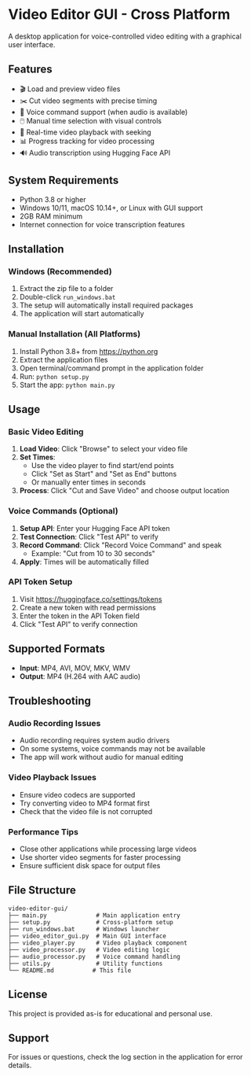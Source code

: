 # Video Editor GUI - Cross Platform

A desktop application for voice-controlled video editing with a graphical user interface.

## Features

- 🎬 Load and preview video files
- ✂️ Cut video segments with precise timing
- 🎤 Voice command support (when audio is available)
- 🖱️ Manual time selection with visual controls
- 🎯 Real-time video playback with seeking
- 📊 Progress tracking for video processing
- 🔊 Audio transcription using Hugging Face API

## System Requirements

- Python 3.8 or higher
- Windows 10/11, macOS 10.14+, or Linux with GUI support
- 2GB RAM minimum
- Internet connection for voice transcription features

## Installation

### Windows (Recommended)

1. Extract the zip file to a folder
2. Double-click `run_windows.bat`
3. The setup will automatically install required packages
4. The application will start automatically

### Manual Installation (All Platforms)

1. Install Python 3.8+ from https://python.org
2. Extract the application files
3. Open terminal/command prompt in the application folder
4. Run: `python setup.py`
5. Start the app: `python main.py`

## Usage

### Basic Video Editing

1. **Load Video**: Click "Browse" to select your video file
2. **Set Times**: 
   - Use the video player to find start/end points
   - Click "Set as Start" and "Set as End" buttons
   - Or manually enter times in seconds
3. **Process**: Click "Cut and Save Video" and choose output location

### Voice Commands (Optional)

1. **Setup API**: Enter your Hugging Face API token
2. **Test Connection**: Click "Test API" to verify
3. **Record Command**: Click "Record Voice Command" and speak
   - Example: "Cut from 10 to 30 seconds"
4. **Apply**: Times will be automatically filled

### API Token Setup

1. Visit https://huggingface.co/settings/tokens
2. Create a new token with read permissions
3. Enter the token in the API Token field
4. Click "Test API" to verify connection

## Supported Formats

- **Input**: MP4, AVI, MOV, MKV, WMV
- **Output**: MP4 (H.264 with AAC audio)

## Troubleshooting

### Audio Recording Issues
- Audio recording requires system audio drivers
- On some systems, voice commands may not be available
- The app will work without audio for manual editing

### Video Playback Issues
- Ensure video codecs are supported
- Try converting video to MP4 format first
- Check that the video file is not corrupted

### Performance Tips
- Close other applications while processing large videos
- Use shorter video segments for faster processing
- Ensure sufficient disk space for output files

## File Structure

```
video-editor-gui/
├── main.py              # Main application entry
├── setup.py             # Cross-platform setup
├── run_windows.bat      # Windows launcher
├── video_editor_gui.py  # Main GUI interface
├── video_player.py      # Video playback component
├── video_processor.py   # Video editing logic
├── audio_processor.py   # Voice command handling
├── utils.py             # Utility functions
└── README.md           # This file
```

## License

This project is provided as-is for educational and personal use.

## Support

For issues or questions, check the log section in the application for error details.